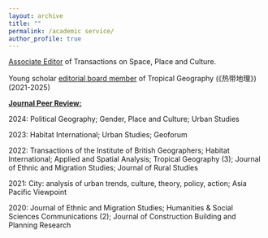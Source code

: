 ```yaml
---
layout: archive
title: ""
permalink: /academic service/
author_profile: true
---
```


<u>Associate Editor</u> of Transactions on Space, Place and Culture.

Young scholar <u>editorial board member</u> of Tropical Geography (《热带地理》) (2021-2025) 

**<u>Journal Peer Review:</u>**

2024: Political Geography; Gender, Place and Culture; Urban Studies

2023: Habitat International; Urban Studies; Geoforum

2022: Transactions of the Institute of British Geographers; Habitat International; Applied and Spatial Analysis; Tropical Geography (3); Journal of Ethnic and Migration Studies; Journal of Rural Studies 

2021: City: analysis of urban trends, culture, theory, policy, action; Asia Pacific Viewpoint

2020: Journal of Ethnic and Migration Studies; Humanities & Social Sciences Communications (2); Journal of Construction Building and Planning Research